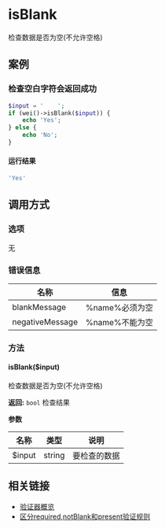isBlank
=======

检查数据是否为空(不允许空格)

案例
----

### 检查空白字符会返回成功

```php
$input = '    ';
if (wei()->isBlank($input)) {
    echo 'Yes';
} else {
    echo 'No';
}
```

#### 运行结果

```php
'Yes'
```

调用方式
--------

### 选项

无

### 错误信息

名称                   | 信息
-----------------------|------
blankMessage           | %name%必须为空
negativeMessage        | %name%不能为空

### 方法

#### isBlank($input)
检查数据是否为空(不允许空格)

**返回:** `bool` 检查结果

**参数**

名称   | 类型   | 说明
-------|--------|------
$input | string | 要检查的数据

相关链接
--------

* [验证器概览](../book/validators.md)
* [区分required,notBlank和present验证规则](validate.md#%E6%A1%88%E4%BE%8B%E5%8C%BA%E5%88%86requirednotblank%E5%92%8Cpresent%E9%AA%8C%E8%AF%81%E8%A7%84%E5%88%99)
